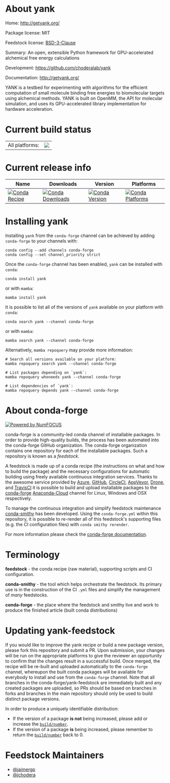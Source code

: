 About yank
==========

Home: http://getyank.org/

Package license: MIT

Feedstock license: [BSD-3-Clause](https://github.com/conda-forge/yank-feedstock/blob/master/LICENSE.txt)

Summary: An open, extensible Python framework for GPU-accelerated alchemical free energy calculations

Development: https://github.com/choderalab/yank

Documentation: http://getyank.org/

YANK is a testbed for experimenting with algorithms for the efficient computation
of small molecule binding free energies to biomolecular targets using alchemical methods.
YANK is built on OpenMM, the API for molecular simulation, and uses its GPU-accelerated
library implementation for hardware acceleration.


Current build status
====================


<table><tr><td>All platforms:</td>
    <td>
      <a href="https://dev.azure.com/conda-forge/feedstock-builds/_build/latest?definitionId=11704&branchName=master">
        <img src="https://dev.azure.com/conda-forge/feedstock-builds/_apis/build/status/yank-feedstock?branchName=master">
      </a>
    </td>
  </tr>
</table>

Current release info
====================

| Name | Downloads | Version | Platforms |
| --- | --- | --- | --- |
| [![Conda Recipe](https://img.shields.io/badge/recipe-yank-green.svg)](https://anaconda.org/conda-forge/yank) | [![Conda Downloads](https://img.shields.io/conda/dn/conda-forge/yank.svg)](https://anaconda.org/conda-forge/yank) | [![Conda Version](https://img.shields.io/conda/vn/conda-forge/yank.svg)](https://anaconda.org/conda-forge/yank) | [![Conda Platforms](https://img.shields.io/conda/pn/conda-forge/yank.svg)](https://anaconda.org/conda-forge/yank) |

Installing yank
===============

Installing `yank` from the `conda-forge` channel can be achieved by adding `conda-forge` to your channels with:

```
conda config --add channels conda-forge
conda config --set channel_priority strict
```

Once the `conda-forge` channel has been enabled, `yank` can be installed with `conda`:

```
conda install yank
```

or with `mamba`:

```
mamba install yank
```

It is possible to list all of the versions of `yank` available on your platform with `conda`:

```
conda search yank --channel conda-forge
```

or with `mamba`:

```
mamba search yank --channel conda-forge
```

Alternatively, `mamba repoquery` may provide more information:

```
# Search all versions available on your platform:
mamba repoquery search yank --channel conda-forge

# List packages depending on `yank`:
mamba repoquery whoneeds yank --channel conda-forge

# List dependencies of `yank`:
mamba repoquery depends yank --channel conda-forge
```


About conda-forge
=================

[![Powered by
NumFOCUS](https://img.shields.io/badge/powered%20by-NumFOCUS-orange.svg?style=flat&colorA=E1523D&colorB=007D8A)](https://numfocus.org)

conda-forge is a community-led conda channel of installable packages.
In order to provide high-quality builds, the process has been automated into the
conda-forge GitHub organization. The conda-forge organization contains one repository
for each of the installable packages. Such a repository is known as a *feedstock*.

A feedstock is made up of a conda recipe (the instructions on what and how to build
the package) and the necessary configurations for automatic building using freely
available continuous integration services. Thanks to the awesome service provided by
[Azure](https://azure.microsoft.com/en-us/services/devops/), [GitHub](https://github.com/),
[CircleCI](https://circleci.com/), [AppVeyor](https://www.appveyor.com/),
[Drone](https://cloud.drone.io/welcome), and [TravisCI](https://travis-ci.com/)
it is possible to build and upload installable packages to the
[conda-forge](https://anaconda.org/conda-forge) [Anaconda-Cloud](https://anaconda.org/)
channel for Linux, Windows and OSX respectively.

To manage the continuous integration and simplify feedstock maintenance
[conda-smithy](https://github.com/conda-forge/conda-smithy) has been developed.
Using the ``conda-forge.yml`` within this repository, it is possible to re-render all of
this feedstock's supporting files (e.g. the CI configuration files) with ``conda smithy rerender``.

For more information please check the [conda-forge documentation](https://conda-forge.org/docs/).

Terminology
===========

**feedstock** - the conda recipe (raw material), supporting scripts and CI configuration.

**conda-smithy** - the tool which helps orchestrate the feedstock.
                   Its primary use is in the construction of the CI ``.yml`` files
                   and simplify the management of *many* feedstocks.

**conda-forge** - the place where the feedstock and smithy live and work to
                  produce the finished article (built conda distributions)


Updating yank-feedstock
=======================

If you would like to improve the yank recipe or build a new
package version, please fork this repository and submit a PR. Upon submission,
your changes will be run on the appropriate platforms to give the reviewer an
opportunity to confirm that the changes result in a successful build. Once
merged, the recipe will be re-built and uploaded automatically to the
`conda-forge` channel, whereupon the built conda packages will be available for
everybody to install and use from the `conda-forge` channel.
Note that all branches in the conda-forge/yank-feedstock are
immediately built and any created packages are uploaded, so PRs should be based
on branches in forks and branches in the main repository should only be used to
build distinct package versions.

In order to produce a uniquely identifiable distribution:
 * If the version of a package **is not** being increased, please add or increase
   the [``build/number``](https://docs.conda.io/projects/conda-build/en/latest/resources/define-metadata.html#build-number-and-string).
 * If the version of a package **is** being increased, please remember to return
   the [``build/number``](https://docs.conda.io/projects/conda-build/en/latest/resources/define-metadata.html#build-number-and-string)
   back to 0.

Feedstock Maintainers
=====================

* [@jaimergp](https://github.com/jaimergp/)
* [@jchodera](https://github.com/jchodera/)

